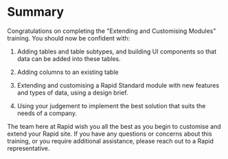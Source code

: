 # Summary

Congratulations on completing the "Extending and Customising Modules" training. You should now be confident with:

1. Adding tables and table subtypes, and building UI components so that data can be added into these tables.

2. Adding columns to an existing table

3. Extending and customising a Rapid Standard module with new features and types of data, using a design brief.

4. Using your judgement to implement the best solution that suits the needs of a company.

The team here at Rapid wish you all the best as you begin to customise and extend your Rapid site. If you have any questions or concerns about this training, or you require additional assistance, please reach out to a Rapid representative.